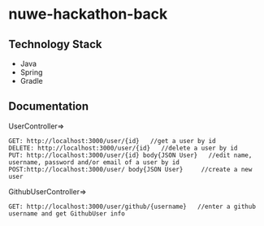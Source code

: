 # nuwe-hackathon-back

## Technology Stack

- Java
- Spring
- Gradle

## Documentation

UserController=>
```
GET: http://localhost:3000/user/{id}   //get a user by id
DELETE: http://localhost:3000/user/{id}   //delete a user by id
PUT: http://localhost:3000/user/{id} body{JSON User}   //edit name, username, password and/or email of a user by id
POST:http://localhost:3000/user/ body{JSON User}     //create a new user
```
GithubUserController=>
```
GET: http://localhost:3000/user/github/{username}   //enter a github username and get GithubUser info
```

